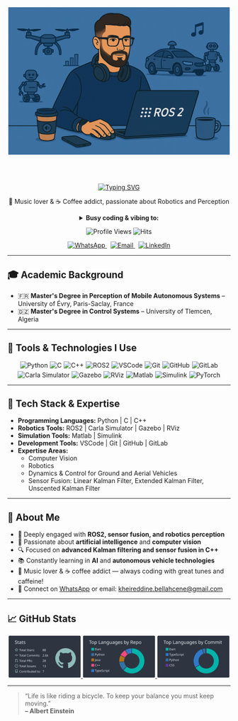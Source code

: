<div align="center" width="50%">
  <img 
    src="https://github.com/kheiro-bellahcene/kheiro-bellahcene/blob/main/assets/Kheir_Eddine%20BELLAHCENE_1.png" 
    alt="Me coding" 
    width="500"
  />

  <br><br>
  <p align="center">
    <a href="https://git.io/typing-svg">
      <img src="https://readme-typing-svg.demolab.com?color=000000&font=Verdana&size=28&pause=1500&center=true&width=600&lines=%F0%9F%91%8B+Hi%2C+I'm+Kheir+Eddine+BELLAHCENE;Computer+Vision+Engineer;Passionate+about+Robotics+%26+Perception;Welcome+to+my+GitHub!" alt="Typing SVG" />
    </a>
  </p>

  <p>🎵 Music lover & ☕ Coffee addict, passionate about Robotics and Perception</p>

  <details>
    <summary><strong>Busy coding & vibing to:</strong></summary>
    <p>
      <a href="https://open.spotify.com/user/somnathpaul" target="_blank" rel="noopener noreferrer">
        <img src="https://spotify-readme.sp-xd.vercel.app/api/spotify" alt="Spotify Now Playing" />
      </a>
    </p>
  </details>

  <p>
    <img src="https://komarev.com/ghpvc/?username=kheiro-bellahcene&style=flat&color=orange&label=PROFILE+VIEWS" alt="Profile Views" />
    <img src="https://hits.seeyoufarm.com/api/count/incr/badge.svg?url=https%3A%2F%2Fgithub.com%2FSP-XD&count_bg=%2379C83D&title_bg=%23555555&icon=mediafire.svg&icon_color=%23E7E7E7&title=HITS&edge_flat=false" alt="Hits" />
  </p>

  <p>
    <a href="https://wa.me/33748463647" target="_blank" rel="noopener noreferrer" style="margin-right: 8px;">
      <img src="https://img.shields.io/badge/WhatsApp-25D366?style=flat&logo=whatsapp&logoColor=white" alt="WhatsApp" />
    </a>
    <a href="mailto:kheireddine.bellahcene@gmail.com" target="_blank" rel="noopener noreferrer" style="margin-right: 8px;">
      <img src="https://img.shields.io/badge/Email-D14836?style=flat&logo=gmail&logoColor=white" alt="Email" />
    </a>
    <a href="https://www.linkedin.com/in/kheir-eddine-bellahcene/" target="_blank" rel="noopener noreferrer">
      <img src="https://img.shields.io/badge/LinkedIn-0077B5?style=flat&logo=linkedin&logoColor=white" alt="LinkedIn" />
    </a> 
  </p>
</div>

---

## 🎓 Academic Background

- 🇫🇷 **Master's Degree in Perception of Mobile Autonomous Systems** – University of Évry, Paris-Saclay, France  
- 🇩🇿 **Master's Degree in Control Systems** – University of Tlemcen, Algeria  

---

## 🚀 Tools & Technologies I Use

<div style="display: flex; flex-wrap: wrap; gap: 5px; justify-content: center;">
  <img src="https://img.shields.io/badge/Python-FFD43B?style=flat&logo=python&logoColor=darkgreen" alt="Python" />
  <img src="https://img.shields.io/badge/C-00599C?style=flat&logo=c&logoColor=white" alt="C" />
  <img src="https://img.shields.io/badge/C++-00599C?style=flat&logo=c%2B%2B&logoColor=white" alt="C++" />
  <img src="https://img.shields.io/badge/ROS2-3C3C3D?style=flat&logo=ros&logoColor=white" alt="ROS2" />
  <img src="https://img.shields.io/badge/VSCode-007ACC?style=flat&logo=visual-studio-code&logoColor=white" alt="VSCode" />
  <img src="https://img.shields.io/badge/Git-F05032?style=flat&logo=git&logoColor=white" alt="Git" />
  <img src="https://img.shields.io/badge/GitHub-181717?style=flat&logo=github&logoColor=white" alt="GitHub" />
  <img src="https://img.shields.io/badge/GitLab-FC6D26?style=flat&logo=gitlab&logoColor=white" alt="GitLab" />
  <img src="https://img.shields.io/badge/Carla-2392e4?style=flat&logo=carla&logoColor=white" alt="Carla Simulator" />
  <img src="https://img.shields.io/badge/Gazebo-3a2e2e?style=flat&logo=gazebo&logoColor=white" alt="Gazebo" />
  <img src="https://img.shields.io/badge/RViz-5792c4?style=flat&logo=robotics&logoColor=white" alt="RViz" />
  <img src="https://img.shields.io/badge/Matlab-0076A8?style=flat&logo=mathworks&logoColor=white" alt="Matlab" />
  <img src="https://img.shields.io/badge/Simulink-D91E18?style=flat&logo=simulink&logoColor=white" alt="Simulink" />
  <img src="https://img.shields.io/badge/PyTorch-EE4C2C?style=flat&logo=pytorch&logoColor=white" alt="PyTorch" />
</div>


---

## 💼 Tech Stack & Expertise
- **Programming Languages:** Python | C | C++  
- **Robotics Tools:** ROS2 | Carla Simulator | Gazebo | RViz
- **Simulation Tools:** Matlab | Simulink 
- **Development Tools:** VSCode | Git | GitHub | GitLab  
- **Expertise Areas:**  
  - Computer Vision
  - Robotics  
  - Dynamics & Control for Ground and Aerial Vehicles    
  - Sensor Fusion: Linear Kalman Filter, Extended Kalman Filter, Unscented Kalman Filter  

---

## 📌 About Me

- 🚧 Deeply engaged with **ROS2, sensor fusion, and robotics perception**  
- 🤖 Passionate about **artificial intelligence** and **computer vision**  
- 🔍 Focused on **advanced Kalman filtering and sensor fusion in C++**  
- 📚 Constantly learning in **AI** and **autonomous vehicle technologies**  
- 🎵 Music lover & ☕ coffee addict — always coding with great tunes and caffeine!  
- 💬 Connect on [WhatsApp](https://wa.me/33748463647) or email: [kheireddine.bellahcene@gmail.com](mailto:kheireddine.bellahcene@gmail.com)  

---

## 📈 GitHub Stats

<div align="center">
  <a href="https://github.com/SP-XD">
    <img src="https://raw.githubusercontent.com/SP-XD/profile-summary-cards/master/profile-summary-card-output/nord_dark/3-stats.svg" width="32.5%" />
    <img src="https://raw.githubusercontent.com/SP-XD/profile-summary-cards/master/profile-summary-card-output/nord_dark/1-repos-per-language.svg" width="32.5%" />
    <img src="https://raw.githubusercontent.com/SP-XD/profile-summary-cards/master/profile-summary-card-output/nord_dark/2-most-commit-language.svg" width="32.5%" />
  </a>
</div>

---

> “Life is like riding a bicycle. To keep your balance you must keep moving.”  
> **– Albert Einstein**
